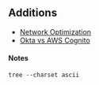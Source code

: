 ## Additions
- [Network Optimization][extra-1]
- [Okta vs AWS Cognito][extra-2]

[extra-1]: ""
[extra-2]: ""

#### Notes
```shell
tree --charset ascii
```
